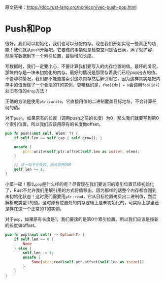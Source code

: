 原文链接：<https://doc.rust-lang.org/nomicon/vec-push-pop.html>

# Push和Pop

很好。我们可以初始化，我们也可以分配内存。现在我们开始实现一些真正的功能！我们就从`push`开始吧。它要做的事情就是检查空间是否已满，满了就扩容，然后写数据到下一个索引位置，最后增加长度。

写数据时，我们一定要小心，不要计算我们要写入的内存位置的值。最坏的情况，那块内存是一块未初始化的内存。最好的情况是那里存着我们已经pop出去的值。不管哪种情况，我们都不能直接索引这块内存然后解引用它，因为这样其实是把内存中的值当做了一个合法的T的实例。更糟糕的是，`foo[idx] = x`会调用`foo[idx]`处旧有值的`drop`方法！

正确的方法是使用`ptr::write`，它直接用值的二进制覆盖目标地址，不会计算任何的值。

对于`push`，如果原有的长度（调用push之前的长度）为0，那么我们就要写到第0个索引位置。所以我们应该用原有的长度做offset。

``` Rust
pub fn push(&mut self, elem: T) {
    if self.len == self.cap { self.grow(); }

    unsafe {
        ptr::write(self.ptr.offset(self.len as isize), elem);
    }

    // 这一句不会失败，而会首先OOM
    self.len += 1;
}
```

小菜一碟！那么`pop`是什么样的呢？尽管现在我们要访问的索引位置已经初始化了，Rust不允许我们用解引用的方式将值移出，因为那样的话整个内存都会回到未初始化状态！这时我们需要用`ptr:read`，它从目标位置拷贝出二进制值，然后解析成类型T的值。这时原有位置处的内存逻辑上是未初始化的，可实际上那里还是存在这一个正常的T的实例。

对于`pop`，如果原有长度是1，我们要读的是第0个索引位置。所以我们应该是按新的长度做offset。

``` Rust
pub fn pop(&mut self) -> Option<T> {
    if self.len == 0 {
        None
    } else {
        self.len -= 1;
        unsafe {
            Some(ptr::read(self.ptr.offset(self.len as isize)))
        }
    }
}
```